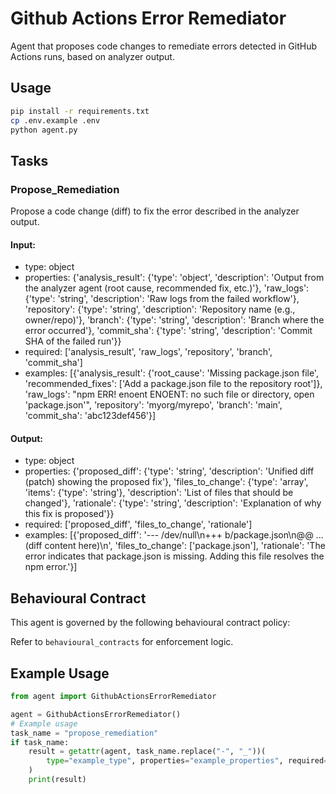 # Github Actions Error Remediator

Agent that proposes code changes to remediate errors detected in GitHub Actions runs, based on analyzer output.

## Usage

```bash
pip install -r requirements.txt
cp .env.example .env
python agent.py
```

## Tasks

### Propose_Remediation

Propose a code change (diff) to fix the error described in the analyzer output.

#### Input:
- type: object
- properties: {'analysis_result': {'type': 'object', 'description': 'Output from the analyzer agent (root cause, recommended fix, etc.)'}, 'raw_logs': {'type': 'string', 'description': 'Raw logs from the failed workflow'}, 'repository': {'type': 'string', 'description': 'Repository name (e.g., owner/repo)'}, 'branch': {'type': 'string', 'description': 'Branch where the error occurred'}, 'commit_sha': {'type': 'string', 'description': 'Commit SHA of the failed run'}}
- required: ['analysis_result', 'raw_logs', 'repository', 'branch', 'commit_sha']
- examples: [{'analysis_result': {'root_cause': 'Missing package.json file', 'recommended_fixes': ['Add a package.json file to the repository root']}, 'raw_logs': "npm ERR! enoent ENOENT: no such file or directory, open 'package.json'", 'repository': 'myorg/myrepo', 'branch': 'main', 'commit_sha': 'abc123def456'}]

#### Output:
- type: object
- properties: {'proposed_diff': {'type': 'string', 'description': 'Unified diff (patch) showing the proposed fix'}, 'files_to_change': {'type': 'array', 'items': {'type': 'string'}, 'description': 'List of files that should be changed'}, 'rationale': {'type': 'string', 'description': 'Explanation of why this fix is proposed'}}
- required: ['proposed_diff', 'files_to_change', 'rationale']
- examples: [{'proposed_diff': '--- /dev/null\n+++ b/package.json\n@@ ... (diff content here)\n', 'files_to_change': ['package.json'], 'rationale': 'The error indicates that package.json is missing. Adding this file resolves the npm error.'}]


## Behavioural Contract


This agent is governed by the following behavioural contract policy:



Refer to `behavioural_contracts` for enforcement logic.


## Example Usage

```python
from agent import GithubActionsErrorRemediator

agent = GithubActionsErrorRemediator()
# Example usage
task_name = "propose_remediation"
if task_name:
    result = getattr(agent, task_name.replace("-", "_"))(
        type="example_type", properties="example_properties", required="example_required", examples="example_examples"
    )
    print(result)
```
